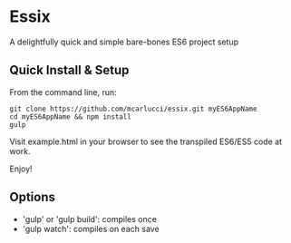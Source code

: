 Essix
==========
A delightfully quick and simple bare-bones ES6 project setup

Quick Install & Setup
---------
From the command line, run:

    git clone https://github.com/mcarlucci/essix.git myES6AppName
    cd myES6AppName && npm install
    gulp
    
Visit example.html in your browser to see the transpiled ES6/ES5 code at work.

Enjoy!

Options
-------
- 'gulp' or 'gulp build': compiles once
- 'gulp watch': compiles on each save
